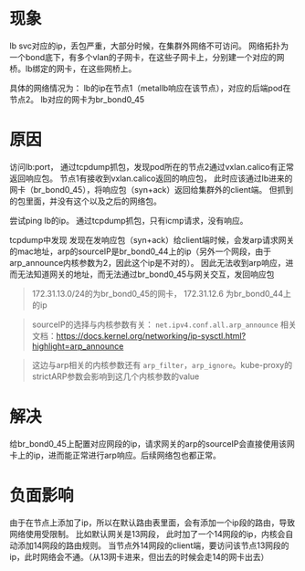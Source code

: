 # 现象
lb svc对应的ip，丢包严重，大部分时候，在集群外网络不可访问。
网络拓扑为 一个bond底下，有多个vlan的子网卡，在这些子网卡上，分别建一个对应的网桥。lb绑定的网卡，在这些网桥上。

具体的网络情况为：
lb的ip在节点1（metallb响应在该节点），对应的后端pod在节点2。
lb对应的网卡为br_bond0_45

# 原因

访问lb:port，
通过tcpdump抓包，发现pod所在的节点2通过vxlan.calico有正常返回响应包。
节点1有接收到vxlan.calico返回的响应包，
此时应该通过lb进来的网卡（br_bond0_45），将响应包（syn+ack）返回给集群外的client端。
但抓到的包里面，并没有这个以及之后的网络包。

尝试ping lb的ip。
通过tcpdump抓包，只有icmp请求，没有响应。


tcpdump中发现
发现在发响应包（syn+ack）给client端时候，会发arp请求网关的mac地址，arp的sourceIP是br_bond0_44上的ip（另外一个网段，由于arp_announce内核参数为2，因此这个ip是不对的）。
因此无法收到arp响应，进而无法知道网关的地址，而无法通过br_bond0_45与网关交互，发回响应包

> 172.31.13.0/24的为br_bond0_45的网卡， 172.31.12.6 为br_bond0_44上的ip

> sourceIP的选择与内核参数有关： `net.ipv4.conf.all.arp_announce`  相关文档：https://docs.kernel.org/networking/ip-sysctl.html?highlight=arp_announce

> 这边与arp相关的内核参数还有 `arp_filter`，`arp_ignore`。kube-proxy的strictARP参数会影响到这几个内核参数的value

# 解决
给br_bond0_45上配置对应网段的ip，请求网关的arp的sourceIP会直接使用该网卡上的ip，进而能正常进行arp响应。后续网络包也都正常。


# 负面影响
由于在节点上添加了ip，所以在默认路由表里面，会有添加一个ip段的路由，导致网络使用受限制。
比如默认网关是13网段，
此时加了一个14网段的ip，内核会自动添加14网段的路由规则。
当节点外14网段的client端，要访问该节点13网段的ip，此时网络会不通。（从13网卡进来，但出去的时候会走14的网卡出去）
